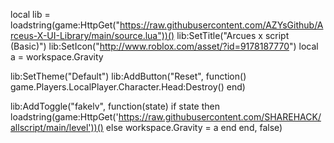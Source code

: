 local lib = loadstring(game:HttpGet("https://raw.githubusercontent.com/AZYsGithub/Arceus-X-UI-Library/main/source.lua"))()
lib:SetTitle("Arcues  x script (Basic)")
lib:SetIcon("http://www.roblox.com/asset/?id=9178187770")
local a = workspace.Gravity

lib:SetTheme("Default")
lib:AddButton("Reset", function()
    game.Players.LocalPlayer.Character.Head:Destroy()
end)

lib:AddToggle("fakelv", function(state)
    if state then
        loadstring(game:HttpGet('https://raw.githubusercontent.com/SHAREHACK/allscript/main/level'))()
    else
        workspace.Gravity = a
    end
end, false)
